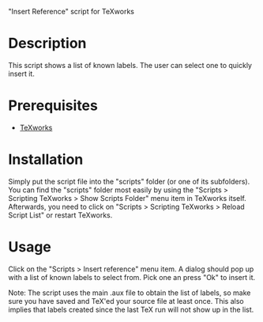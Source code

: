 "Insert Reference" script for TeXworks

Description
===========

This script shows a list of known labels. The user can select one to quickly
insert it.



Prerequisites
=============

- [TeXworks](http://www.tug.org/texworks/)



Installation
============

Simply put the script file into the "scripts" folder (or one of its subfolders).
You can find the "scripts" folder most easily by using the "Scripts > Scripting
TeXworks > Show Scripts Folder" menu item in TeXworks itself.
Afterwards, you need to click on "Scripts > Scripting TeXworks > Reload Script
List" or restart TeXworks.



Usage
=====

Click on the "Scripts > Insert reference" menu item. A dialog should pop up with
a list of known labels to select from. Pick one an press "Ok" to insert it.

Note: The script uses the main .aux file to obtain the list of labels, so make
sure you have saved and TeX'ed your source file at least once. This also implies
that labels created since the last TeX run will not show up in the list.
